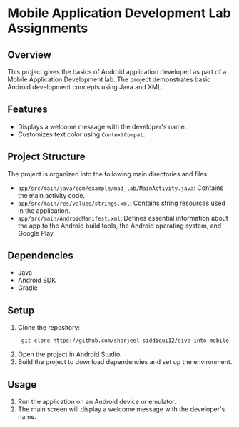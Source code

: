# Mobile Application Development Lab Assignments

## Overview
This project gives the basics of Android application developed as part of a Mobile Application Development lab. The project demonstrates basic Android development concepts using Java and XML.

## Features
- Displays a welcome message with the developer's name.
- Customizes text color using `ContextCompat`.

## Project Structure
The project is organized into the following main directories and files:

- `app/src/main/java/com/example/mad_lab/MainActivity.java`: Contains the main activity code.
- `app/src/main/res/values/strings.xml`: Contains string resources used in the application.
- `app/src/main/AndroidManifest.xml`: Defines essential information about the app to the Android build tools, the Android operating system, and Google Play.

## Dependencies
- Java
- Android SDK
- Gradle

## Setup
1. Clone the repository:
    ```sh
     git clone https://github.com/sharjeel-siddiqui12/dive-into-mobile-application-development.git
    ```
2. Open the project in Android Studio.
3. Build the project to download dependencies and set up the environment.

## Usage
1. Run the application on an Android device or emulator.
2. The main screen will display a welcome message with the developer's name.
